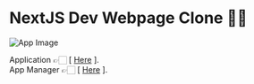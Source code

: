 # NextJS Dev Webpage Clone 👨‍💻

![App Image](https://repository-images.githubusercontent.com/562505220/ae0caff0-8f8d-48df-9b78-7468c898e142)

Application 👉🏻 [ [Here](https://next-dev-clone.vercel.app/) ].\
App Manager 👉🏻 [ [Here](https://devsanity.sanity.studio/desk) ].
